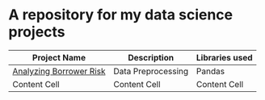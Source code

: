# A repository for my data science projects

| Project Name  | Description | Libraries used|
| ------------- | ------------- | ------------- |
| [Analyzing Borrower Risk](https://github.com/tylerana/tylerana.github.io/tree/main/Analyzing%20Borrowers'%20Risk)  | Data Preprocessing  | Pandas |
| Content Cell  | Content Cell  | Content Cell  |
